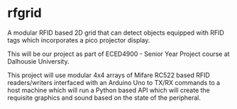 # rfgrid
A modular RFID based 2D grid that can detect objects equipped with RFID tags which incorporates a pico projector display.

This will be our project as part of ECED4900 - Senior Year Project course at Dalhousie University.

This project will use modular 4x4 arrays of Mifare RC522 based RFID readers/writers interfaced with an Arduino Uno to TX/RX commands to a host machine which will run a Python based API which will create the requisite graphics and sound based on the state of the peripheral. 
